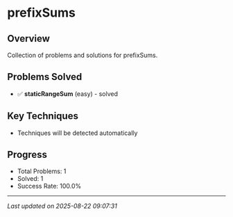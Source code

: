 # prefixSums

## Overview
Collection of problems and solutions for prefixSums.

## Problems Solved
- ✅ **staticRangeSum** (easy) - solved

## Key Techniques
- Techniques will be detected automatically

## Progress
- Total Problems: 1
- Solved: 1
- Success Rate: 100.0%

---
*Last updated on 2025-08-22 09:07:31*
